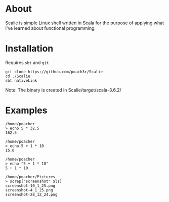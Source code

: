# About
Scalie is simple Linux shell written in Scala for the purpose of applying what
I've learned about functional programming.

# Installation
Requires `sbt` and `git`

```
git clone https://github.com/poach3r/Scalie
cd ./Scalie
sbt nativeLink
```

Note: The binary is created in Scalie/target/scala-3.6.2/

# Examples
```
/home/poacher
> echo 5 * 32.5
162.5

/home/poacher
> echo 5 + 1 * 10
15.0

/home/poacher
> echo "5 + 1 * 10"
5 + 1 * 10
```

```
/home/poacher/Pictures
> screp["screenshot" $ls]
screenshot-10_1_25.png
screenshot-4_1_25.png
screenshot-28_12_24.png
```
